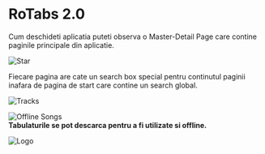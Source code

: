 # RoTabs 2.0 


Cum deschideti aplicatia puteti observa o Master-Detail Page care contine paginile principale din aplicatie.  

![Star](https://github.com/cristysandu/TabulaturiRo/blob/master/Images/First%20row.jpg)

Fiecare pagina are cate un search box special pentru continutul paginii inafara de pagina de start care contine un search global.

![Tracks](https://github.com/cristysandu/TabulaturiRo/blob/master/Images/Second%20Row.jpg)


![Offline Songs](https://github.com/cristysandu/TabulaturiRo/blob/master/Images/Theard%20row.jpg)  
**Tabulaturile se pot descarca pentru a fi utilizate si offline.**

![Logo](https://github.com/cristysandu/TabulaturiRo/blob/master/Images/Guitars.png)

